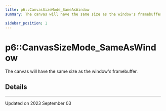 ```yaml
---
title: p6::CanvasSizeMode_SameAsWindow
summary: The canvas will have the same size as the window's framebuffer. 

sidebar_position: 1
---
```


# p6::CanvasSizeMode_SameAsWindow



The canvas will have the same size as the window's framebuffer. 

## Details
-------------------------------

Updated on 2023 September 03